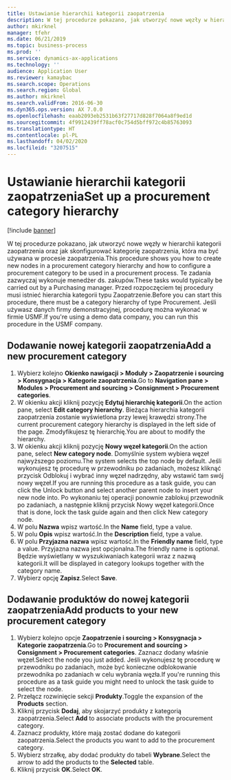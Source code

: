 ```yaml
---
title: Ustawianie hierarchii kategorii zaopatrzenia
description: W tej procedurze pokazano, jak utworzyć nowe węzły w hierarchii kategorii zaopatrzenia oraz jak skonfigurować kategorię zaopatrzenia, która ma być używana w procesie zaopatrzenia.
author: mkirknel
manager: tfehr
ms.date: 06/21/2019
ms.topic: business-process
ms.prod: ''
ms.service: dynamics-ax-applications
ms.technology: ''
audience: Application User
ms.reviewer: kamaybac
ms.search.scope: Operations
ms.search.region: Global
ms.author: mkirknel
ms.search.validFrom: 2016-06-30
ms.dyn365.ops.version: AX 7.0.0
ms.openlocfilehash: eaab2093eb2531b63f27717d828f7064a8f9ed1d
ms.sourcegitcommit: 4f9912439ff78acf0c754d5bff972c4b85763093
ms.translationtype: HT
ms.contentlocale: pl-PL
ms.lasthandoff: 04/02/2020
ms.locfileid: "3207515"
---
```

# <a name="set-up-a-procurement-category-hierarchy"></a><span data-ttu-id="99a12-103">Ustawianie hierarchii kategorii zaopatrzenia</span><span class="sxs-lookup"><span data-stu-id="99a12-103">Set up a procurement category hierarchy</span></span>

[!include [banner](../../includes/banner.md)]

<span data-ttu-id="99a12-104">W tej procedurze pokazano, jak utworzyć nowe węzły w hierarchii kategorii zaopatrzenia oraz jak skonfigurować kategorię zaopatrzenia, która ma być używana w procesie zaopatrzenia.</span><span class="sxs-lookup"><span data-stu-id="99a12-104">This procedure shows you how to create new nodes in a procurement category hierarchy and how to configure a procurement category to be used in a procurement process.</span></span> <span data-ttu-id="99a12-105">Te zadania zazwyczaj wykonuje menedżer ds. zakupów.</span><span class="sxs-lookup"><span data-stu-id="99a12-105">These tasks would typically be carried out by a Purchasing manager.</span></span> <span data-ttu-id="99a12-106">Przed rozpoczęciem tej procedury musi istnieć hierarchia kategorii typu Zaopatrzenie.</span><span class="sxs-lookup"><span data-stu-id="99a12-106">Before you can start this procedure, there must be a category hierarchy of type Procurement.</span></span> <span data-ttu-id="99a12-107">Jeśli używasz danych firmy demonstracyjnej, procedurę można wykonać w firmie USMF.</span><span class="sxs-lookup"><span data-stu-id="99a12-107">If you're using a demo data company, you can run this procedure in the USMF company.</span></span>


## <a name="add-a-new-procurement-category"></a><span data-ttu-id="99a12-108">Dodawanie nowej kategorii zaopatrzenia</span><span class="sxs-lookup"><span data-stu-id="99a12-108">Add a new procurement category</span></span>
1. <span data-ttu-id="99a12-109">Wybierz kolejno **Okienko nawigacji > Moduły > Zaopatrzenie i sourcing > Konsygnacja > Kategorie zaopatrzenia**.</span><span class="sxs-lookup"><span data-stu-id="99a12-109">Go to **Navigation pane > Modules > Procurement and sourcing > Consignment > Procurement categories**.</span></span>
2. <span data-ttu-id="99a12-110">W okienku akcji kliknij pozycję **Edytuj hierarchię kategorii**.</span><span class="sxs-lookup"><span data-stu-id="99a12-110">On the action pane, select **Edit category hierarchy**.</span></span> <span data-ttu-id="99a12-111">Bieżąca hierarchia kategorii zaopatrzenia zostanie wyświetlona przy lewej krawędzi strony.</span><span class="sxs-lookup"><span data-stu-id="99a12-111">The current procurement category hierarchy is displayed in the left side of the page.</span></span> <span data-ttu-id="99a12-112">Zmodyfikujesz tę hierarchię.</span><span class="sxs-lookup"><span data-stu-id="99a12-112">You  are about to modify the hierarchy.</span></span>  
3. <span data-ttu-id="99a12-113">W okienku akcji kliknij pozycję **Nowy węzeł kategorii**.</span><span class="sxs-lookup"><span data-stu-id="99a12-113">On the action pane, select **New category node**.</span></span> <span data-ttu-id="99a12-114">Domyślnie system wybiera węzeł najwyższego poziomu.</span><span class="sxs-lookup"><span data-stu-id="99a12-114">The system selects the top node by default.</span></span> <span data-ttu-id="99a12-115">Jeśli wykonujesz tę procedurę w przewodniku po zadaniach, możesz kliknąć przycisk Odblokuj i wybrać inny węzeł nadrzędny, aby wstawić tam swój nowy węzeł.</span><span class="sxs-lookup"><span data-stu-id="99a12-115">If you are running this procedure as a task guide, you can click the Unlock button and select another parent node to insert your new node into.</span></span> <span data-ttu-id="99a12-116">Po wykonaniu tej operacji ponownie zablokuj przewodnik po zadaniach, a następnie kliknij przycisk Nowy węzeł kategorii.</span><span class="sxs-lookup"><span data-stu-id="99a12-116">Once that is done, lock the task guide again and then click New category node.</span></span>  
4. <span data-ttu-id="99a12-117">W polu **Nazwa** wpisz wartość.</span><span class="sxs-lookup"><span data-stu-id="99a12-117">In the **Name** field, type a value.</span></span>
5. <span data-ttu-id="99a12-118">W polu **Opis** wpisz wartość.</span><span class="sxs-lookup"><span data-stu-id="99a12-118">In the **Description** field, type a value.</span></span>
6. <span data-ttu-id="99a12-119">W polu **Przyjazna nazwa** wpisz wartość.</span><span class="sxs-lookup"><span data-stu-id="99a12-119">In the **Friendly name** field, type a value.</span></span> <span data-ttu-id="99a12-120">Przyjazna nazwa jest opcjonalna.</span><span class="sxs-lookup"><span data-stu-id="99a12-120">The friendly name is optional.</span></span> <span data-ttu-id="99a12-121">Będzie wyświetlany w wyszukiwaniach kategorii wraz z nazwą kategorii.</span><span class="sxs-lookup"><span data-stu-id="99a12-121">It will be displayed in category lookups together with the category name.</span></span>  
7. <span data-ttu-id="99a12-122">Wybierz opcję **Zapisz**.</span><span class="sxs-lookup"><span data-stu-id="99a12-122">Select **Save**.</span></span>

## <a name="add-products-to-your-new-procurement-category"></a><span data-ttu-id="99a12-123">Dodawanie produktów do nowej kategorii zaopatrzenia</span><span class="sxs-lookup"><span data-stu-id="99a12-123">Add products to your new procurement category</span></span>
1. <span data-ttu-id="99a12-124">Wybierz kolejno opcje **Zaopatrzenie i sourcing > Konsygnacja > Kategorie zaopatrzenia**.</span><span class="sxs-lookup"><span data-stu-id="99a12-124">Go to **Procurement and sourcing > Consignment > Procurement categories**.</span></span> <span data-ttu-id="99a12-125">Zaznacz dodany właśnie węzeł.</span><span class="sxs-lookup"><span data-stu-id="99a12-125">Select the node you just added.</span></span> <span data-ttu-id="99a12-126">Jeśli wykonujesz tę procedurę w przewodniku po zadaniach, może być konieczne odblokowanie przewodnika po zadaniach w celu wybrania węzła.</span><span class="sxs-lookup"><span data-stu-id="99a12-126">If you're running this procedure as a task guide you might need to unlock the task guide to select the node.</span></span>  
2. <span data-ttu-id="99a12-127">Przełącz rozwinięcie sekcji **Produkty**.</span><span class="sxs-lookup"><span data-stu-id="99a12-127">Toggle the expansion of the **Products** section.</span></span>
3. <span data-ttu-id="99a12-128">Kliknij przycisk **Dodaj**, aby skojarzyć produkty z kategorią zaopatrzenia.</span><span class="sxs-lookup"><span data-stu-id="99a12-128">Select **Add** to associate products with the procurement category.</span></span>
4. <span data-ttu-id="99a12-129">Zaznacz produkty, które mają zostać dodane do kategorii zaopatrzenia.</span><span class="sxs-lookup"><span data-stu-id="99a12-129">Select the products you want to add to the procurement category.</span></span>
5. <span data-ttu-id="99a12-130">Wybierz strzałkę, aby dodać produkty do tabeli **Wybrane**.</span><span class="sxs-lookup"><span data-stu-id="99a12-130">Select the arrow to add the products to the **Selected** table.</span></span>
6. <span data-ttu-id="99a12-131">Kliknij przycisk **OK**.</span><span class="sxs-lookup"><span data-stu-id="99a12-131">Select **OK**.</span></span>
